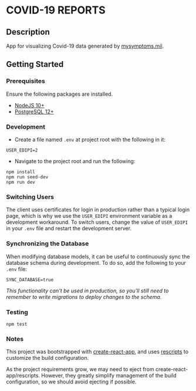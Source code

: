 # COVID-19 REPORTS

## Description

App for visualizing Covid-19 data generated by [mysymptoms.mil](https://www.mysymptoms.mil).

## Getting Started

### Prerequisites

Ensure the following packages are installed.

- [NodeJS 10+](https://nodejs.org/en/)
- [PostgreSQL 12+](https://www.postgresql.org)

### Development

- Create a file named `.env` at project root with the following in it:
```
USER_EDIPI=2
```

- Navigate to the project root and run the following:
```
npm install
npm run seed-dev
npm run dev
```

### Switching Users

The client uses certificates for login in production rather than a typical login page, which is why we use the
`USER_EDIPI` environment variable as a development workaround. To switch users, change the value of `USER_EDIPI` in
your `.env` file and restart the development server.

### Synchronizing the Database

When modifying database models, it can be useful to continuously sync the database schema during development. To do
so, add the following to your `.env` file:
```
SYNC_DATABASE=true
```

*This functionality can't be used in production, so you'll still need to remember to write migrations to deploy changes
to the schema.*

### Testing

```
npm test
```

### Notes

This project was bootstrapped with [create-react-app](https://github.com/facebook/create-react-app), and uses
[rescripts](https://github.com/harrysolovay/rescripts) to customize the build configuration.

As the project requirements grow, we may need to eject from create-react-app/rescripts. However, they greatly simplify
management of the build configuration, so we should avoid ejecting if possible.
